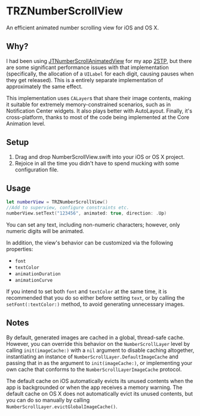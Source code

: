 TRZNumberScrollView
===
An efficient animated number scrolling view for iOS and OS X.

Why?
---
I had been using [JTNumberScrollAnimatedView](https://github.com/jonathantribouharet/JTNumberScrollAnimatedView) for my app [2STP](https://geo.itunes.apple.com/us/app/2stp-authenticator/id954311670?ls=1&mt=8), but there are some significant performance issues with that implementation (specifically, the allocation of a `UILabel` for each digit, causing pauses when they get released). This is a entirely separate implementation of approximately the same effect.

This implementation uses `CALayer`s that share their image contents, making it suitable for extremely memory-constrained scenarios, such as in Notification Center widgets. It also plays better with AutoLayout. Finally, it's cross-platform, thanks to most of the code being implemented at the Core Animation level.

Setup
---
1. Drag and drop NumberScrollView.swift into your iOS or OS X project.
2. Rejoice in all the time you didn't have to spend mucking with some configuration file.

Usage
---
```swift
let numberView = TRZNumberScrollView()
//Add to superview, configure constraints etc.
numberView.setText("123456", animated: true, direction: .Up)
```

You can set any text, including non-numeric characters; however, only numeric digits will be animated.

In addition, the view's behavior can be customized via the following properties:
- `font`
- `textColor`
- `animationDuration`
- `animationCurve`

If you intend to set both `font` and `textColor` at the same time, it is recommended that you do so either before setting `text`, or by calling the `setFont(:textColor:)` method, to avoid generating unnecessary images.

Notes
---
By default, generated images are cached in a global, thread-safe cache. However, you can override this behavior on the `NumberScrollLayer` level by calling `init(imageCache:)` with a `nil` argument to disable caching altogether, instantiating an instance of `NumberScrollLayer.DefaultImageCache` and passing that in as the argument to `init(imageCache:)`, or implementing your own cache that conforms to the `NumberScrollLayerImageCache` protocol.

The default cache on iOS automatically evicts its unused contents when the app is backgrounded or when the app receives a memory warning. The default cache on OS X does not automatically evict its unused contents, but you can do so manually by calling `NumberScrollLayer.evictGlobalImageCache()`.
